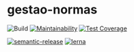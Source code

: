 # gestao-normas

![Build](https://github.com/tecidosbr/gestao-normas-service/workflows/DevOps%20Pipeline/badge.svg?branch=master)
[![Maintainability](https://api.codeclimate.com/v1/badges/3909302811fd0a8c6dd4/maintainability)](https://codeclimate.com/github/tecidosbr/gestao-normas/maintainability)
[![Test Coverage](https://api.codeclimate.com/v1/badges/3909302811fd0a8c6dd4/test_coverage)](https://codeclimate.com/github/tecidosbr/gestao-normas/test_coverage)

[![semantic-release](https://img.shields.io/badge/%20%20%F0%9F%93%A6%F0%9F%9A%80-semantic--release-e10079.svg)](https://github.com/semantic-release/semantic-release)
[![lerna](https://img.shields.io/badge/maintained%20with-lerna-cc00ff.svg)](https://lerna.js.org/)
